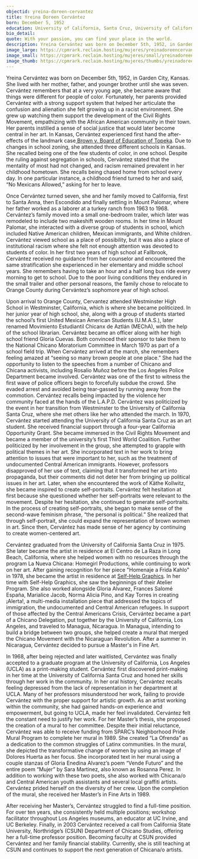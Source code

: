 ```yaml
---
objectid: yreina-doreen-cervantez
title: Yreina Doreen Cervántez
born: December 5, 1952
education: University of California, Santa Cruz, University of California, Los Angeles, and California State University, Northridge
bio_detail:
quote: With your passion, you can find your place in the world.
description: Yreina Cervántez was born on December 5th, 1952, in Garden City, Kansas. She lived with her mother, father, and younger brother until she was seven. Cervántez remembers that at a very young age, she became aware that things were different for people of color.
image_large: https://cpmrark.reclaim.hosting/mujeres/yreinadoreencervantez.png	
image_small: https://cpmrark.reclaim.hosting/mujeres/small/yreinadoreencervantez_sm.jpg	
image_thumb: https://cpmrark.reclaim.hosting/mujeres/thumbs/yreinadoreencervantez_th.jpg
---
```


Yreina Cervántez was born on December 5th, 1952, in Garden City, Kansas. She lived with her mother, father, and younger brother until she was seven. Cervántez remembers that at a very young age, she became aware that things were different for people of color. Fortunately, her parents provided Cervántez with a strong support system that helped her articulate the confusion and alienation she felt growing up in a racist environment. She grew up watching them support the development of the Civil Rights Movement, empathizing with the African American community in their town. Her parents instilled a sense of social justice that would later become central in her art.
In Kansas, Cervántez experienced first hand the after-effects of the landmark case<a href="https://en.wikipedia.org/wiki/Brown_v._Board_of_Education"> Brown v. Board of Education of Topeka</a>. Due to changes in school zoning, she attended three different schools in Kansas. She recalled being one of the few students of color, in one school. Despite the ruling against segregation in schools, Cervántez stated that the mentality of most had not changed, and racism remained prevalent in her childhood hometown. She recalls being chased home from school every day. In one particular instance, a childhood friend turned to her and said, “No Mexicans Allowed,” asking for her to leave.

Once Cervántez turned seven, she and her family moved to California, first to Santa Anna, then Escondido and finally settling in Mount Palomar, where her father worked as a laborer at a turkey ranch from 1963 to 1968. Cervántez’s family moved into a small one-bedroom trailer, which later was remodeled to include two makeshift wooden rooms. In her time in Mount Palomar, she interacted with a diverse group of students in school, which included Native American children, Mexican immigrants, and White children. Cervántez viewed school as a place of possibility, but it was also a place of institutional racism where she felt not enough attention was devoted to students of color. In her first two years of high school at Fallbrook, Cervántez received no guidance from her counselor and encountered the same stratification she experienced in her elementary and middle school years. She remembers having to take an hour and a half long bus ride every morning to get to school. Due to the poor living conditions they endured in the small trailer and other personal reasons, the family chose to relocate to Orange County during Cervántez’s sophomore year of high school.

Upon arrival to Orange County, Cervantez attended Westminster High School in Westminster, California, which is where she became politicized. In her junior year of high school, she, along with a group of students started the school’s first United Mexican American Students (U.M.A.S.), later renamed Movimiento Estudiantil Chicanx de Aztlán (MEChA), with the help of the school librarian. Cervántez became an officer along with her high school friend Gloria Cuevas. Both convinced their sponsor to take them to the National Chicano Moratorium Committee in March 1970 as part of a school field trip. When Cervántez arrived at the march, she remembers feeling amazed at “seeing so many brown people at one place.” She had the opportunity to listen to the speeches from a number of Chicano and Chicana activists, including Rosalio Muñoz before the Los Angeles Police Department became involved. Cervántez was one of the first to witness the first wave of police officers begin to forcefully subdue the crowd. She evaded arrest and avoided being tear-gassed by running away from the commotion. Cervántez recalls being impacted by the violence her community faced at the hands of the L.A.P.D. Cervántez was politicized by the event in her transition from Westminster to the University of California Santa Cruz, where she met others like her who attended the march.
In 1970, Cervántez started attending the University of California Santa Cruz as an art student. She received financial support through a four-year California Opportunity Grant. She became immersed in the Civil Rights Movement and became a member of the university’s first Third World Coalition. Further politicized by her involvement in the group, she attempted to grapple with political themes in her art. She incorporated text in her work to bring attention to issues that were important to her, such as the treatment of undocumented Central American immigrants. However, professors disapproved of her use of text, claiming that it transformed her art into propaganda, but their comments did not deter her from bringing up political issues in her art. Later, when she encountered the work of Käthe Kollwitz, she became inspired to create self-portraits. Cervántez felt hesitation at first because she questioned whether her self-portraits were relevant to the movement. Despite her hesitation, she continued to generate self-portraits. In the process of creating self-portraits, she began to make sense of the second-wave feminism phrase, “the personal is political.” She realized that through self-portrait, she could expand the representation of brown women in art. Since then, Cervántez has made sense of her agency by continuing to create women-centered art.

Cervántez graduated from the University of California Santa Cruz in 1975. She later became the artist in residence at El Centro de La Raza in Long Beach, California, where she helped women with no resources through the program La Nueva Chicana: Homegirl Productions, while continuing to work on her art. After gaining recognition for her piece "Homenaje a Frida Kahlo" in 1978, she became the artist in residence at <a href="https://www.selfhelpgraphics.com/">Self-Help Graphics</a>. In her time with Self-Help Graphics, she saw the beginnings of their Atelier Program. She also worked alongside Gloria Alvarez, Frances Salomé España, Marialice Jacob, Norma Alicia Pino, and Kay Torres in creating ¡Alerta!, a multi-media installation piece that addressed the topics of immigration, the undocumented and Central American refugees. In support of those affected by the Central Americans Crisis, Cervántez became a part of a Chicano Delegation, put together by the University of California, Los Angeles, and traveled to Managua, Nicaragua. In Managua, intending to build a bridge between two groups, she helped create a mural that merged the Chicano Movement with the Nicaraguan Revolution. After a summer in Nicaragua, Cervántez decided to pursue a Master's in Fine Art.

In 1968, after being rejected and later waitlisted, Cervántez was finally accepted to a graduate program at the University of California, Los Angeles (UCLA) as a print-making student. Cervántez first discovered print-making in her time at the University of California Santa Cruz and honed her skills through her work in the community. In her oral history, Cervántez recalls feeling depressed from the lack of representation in her department at UCLA. Many of her professors misunderstood her work, failing to provide Cervántez with the proper support for artistic growth. As an artist working within the community, she had gained hands-on experience and empowerment, but going to UCLA, made her feel invalidated. Cervántez felt the constant need to justify her work. For her Master’s thesis, she proposed the creation of a mural to her committee. Despite their initial reluctance, Cervántez was able to receive funding from SPARC’s Neighborhood Pride Mural Program to complete her mural in 1989. She created “La Ofrenda” as a dedication to the common struggles of Latinx communities. In the mural, she depicted the transformative change of women by using an image of Dolores Huerta as her focus. She incorporated text in her mural using a couple stanzas of Gloria Enedina Alvarez’s poem “Vende Futuro” and the entire poem “Mujer” by Sara Martinez, also known as Rosanna Perez. In addition to working with these two poets, she also worked with Chicana/o and Central American youth assistants and several local graffiti artists. Cervántez prided herself on the diversity of her crew. Upon the completion of the mural, she received her Master’s in Fine Arts in 1989.

After receiving her Master’s, Cervántez struggled to find a full-time position. For over ten years, she consistently held multiple positions; workshop facilitator throughout Los Angeles museums, an educator at UC Irvine, and UC Berkeley. Finally, in 2003 Cervántez received a call from California State University, Northridge’s (CSUN) Department of Chicano Studies, offering her a full-time professor position. Becoming faculty at CSUN provided Cervántez and her family financial stability. Currently, she is still teaching at CSUN and continues to support the next generation of Chicana/o artists.

